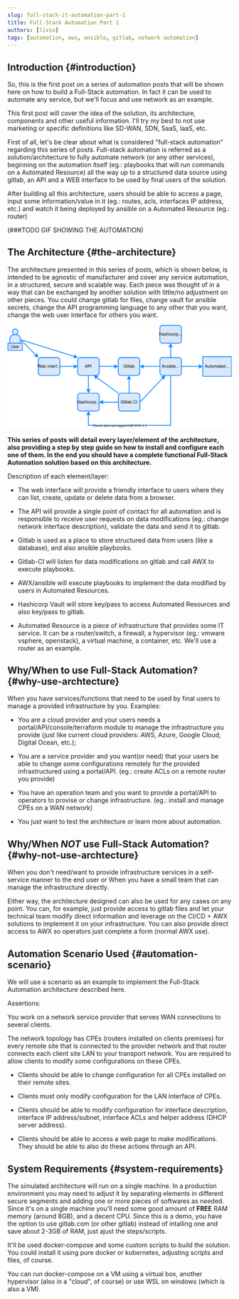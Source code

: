 ```yaml
---
slug: full-stack-it-automation-part-1
title: Full-Stack Automation Part 1
authors: [livio]
tags: [automation, awx, ansible, gitlab, network automation]
---
```


## Introduction {#introduction}

So, this is the first post on a series of automation posts that will be shown here on how to build a Full-Stack automation. In fact it can be used to automate any service, but we'll focus and use network as an example.

This first post will cover the idea of the solution, its architecture, components and other useful information. I'll try my best to not use marketing or specific definitions like SD-WAN, SDN, SaaS, IaaS, etc.


First of all, let's be clear about what is considered "full-stack automation" regarding this series of posts. Full-stack automation is referred as a solution/architecture to fully automate network (or any other services), beginning on the automation itself (eg.: playbooks that will run commands on a Automated Resource) all the way up to a structured data source using gitlab, an API and a WEB interface to be used by final users of the solution.


After building all this architecture, users should be able to access a page, input some information/value in it (eg.: routes, acls, interfaces IP address, etc.) and watch it being deployed by ansible on a Automated Resource (eg.: router)

(###TODO GIF SHOWING THE AUTOMATION)

## The Architecture {#the-architecture}

The architecture presented in this series of posts, which is shown below, is intended to be agnostic of manufacturer and cover any service automation, in a structured, secure and scalable way. Each piece was thought of in a way that can be exchanged by another solution with little/no adjustment on other pieces. You could change gitlab for files, change vault for ansible secrets, change the API programming language to any other that you want, change the web user interface for others you want.

![Architecture of Full-Stack Automation](./img/architecture_dark.svg)

**This series of posts will detail every layer/element of the architecture, also providing a step by step guide on how to install and configure each one of them. In the end you should have a complete functional Full-Stack Automation solution based on this architecture.**

Description of each element/layer:

- The web interface will provide a friendly interface to users where they can list, create, update or delete data from a browser.

- The API will provide a single point of contact for all automation and is responsible to receive user requests on data modifications (eg.: change network interface description), validate the data and send it to gitlab.

- Gitlab is used as a place to store structured data from users (like a database), and also ansible playbooks.

- Gitlab-CI will listen for data modifications on gitlab and call AWX to execute playbooks.

- AWX/ansible will execute playbooks to implement the data modified by users in Automated Resources.

- Hashicorp Vault will store key/pass to access Automated Resources and also key/pass to gitlab.

- Automated Resource is a piece of infrastructure that provides some IT service. It can be a router/switch, a firewall, a hypervisor (eg.: vmware vsphere, openstack), a virtual machine, a container, etc. We'll use a router as an example.


## Why/When to use Full-Stack Automation? {#why-use-archtecture}

When you have services/functions that need to be used by final users to manage a provided infrastructure by you. Examples:

- You are a cloud provider and your users needs a portal/API/console/terraform module to manage the infrastructure you provide (just like current cloud providers: AWS, Azure, Google Cloud, Digital Ocean, etc.);

- You are a service provider and you want(or need) that your users be able to change some configurations remotely for the provided infrastructured using a portal/API. (eg.: create ACLs on a remote router you provide)

- You have an operation team and you want to provide a portal/API to operators to provise or change infrastructure. (eg.: install and manage CPEs on a WAN network)

- You just want to test the architecture or learn more about automation.


## Why/When *NOT* use Full-Stack Automation? {#why-not-use-archtecture}


When you don't need/want to provide infrastructure services in a self-service manner to the end user or When you have a small team that can manage the infrastructure directly.

Either way, the architecture designed can also be used for any cases on any point. You can, for example, just provide access to gitlab files and let your technical team modify direct information and leverage on the CI/CD + AWX solutions to implement it on your infrastructure. You can also provide direct access to AWX so operators just complete a form (normal AWX use).


## Automation Scenario Used {#automation-scenario}

We will use a scenario as an example to implement the Full-Stack Automation architecture described here.

Assertions:

You work on a network service provider that serves WAN connections to several clients.

The network topology has CPEs (routers installed on clients premises) for every remote site that is connected to the provider network and that router connects each client site LAN to your transport network. You are required to allow clients to modify some configurations on these CPEs.

- Clients should be able to change configuration for all CPEs installed on their remote sites.

- Clients must only modify configuration for the LAN interface of CPEs.

- Clients should be able to modify configuration for interface description, interface IP address/subnet, interface ACLs and helper address (DHCP server address).

- Clients should be able to access a web page to make modifications. They should be able to also do these actions through an API.


## System Requirements {#system-requirements}

The simulated architecture will run on a single machine. In a production environment you may need to adjust it by separating elements in different secure segments and adding one or more pieces of softwares as needed. Since it's on a single machine you'll need some good amount of **FREE** RAM memory (around 8GB), and a decent CPU. Since this is a demo, you have the option to use gitlab.com (or other gitlab) instead of intalling one and save about 2-3GB of RAM, just ajust the steps/scripts.

It'll be used docker-compose and some custom scripts to build the solution. You could install it using pure docker or kubernetes, adjusting scripts and files, of course.

You can run docker-compose on a VM using a virtual box, another hypervisor (also in a "cloud", of course) or use WSL on windows (which is also a VM).